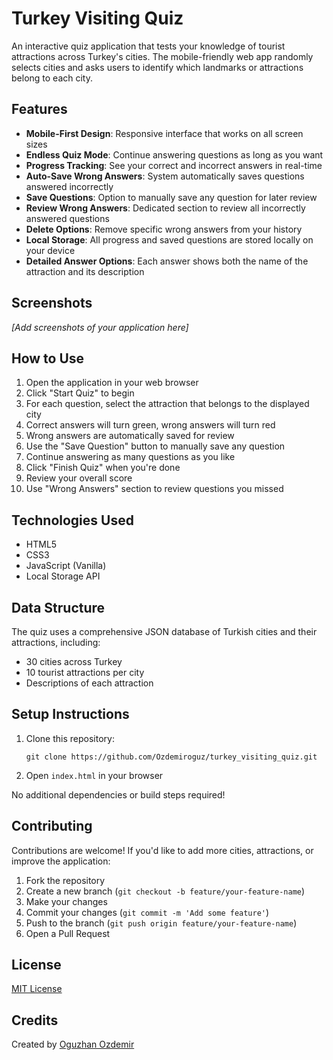 # Turkey Visiting Quiz

An interactive quiz application that tests your knowledge of tourist attractions across Turkey's cities. The mobile-friendly web app randomly selects cities and asks users to identify which landmarks or attractions belong to each city.

## Features

- **Mobile-First Design**: Responsive interface that works on all screen sizes
- **Endless Quiz Mode**: Continue answering questions as long as you want
- **Progress Tracking**: See your correct and incorrect answers in real-time
- **Auto-Save Wrong Answers**: System automatically saves questions answered incorrectly
- **Save Questions**: Option to manually save any question for later review
- **Review Wrong Answers**: Dedicated section to review all incorrectly answered questions
- **Delete Options**: Remove specific wrong answers from your history
- **Local Storage**: All progress and saved questions are stored locally on your device
- **Detailed Answer Options**: Each answer shows both the name of the attraction and its description

## Screenshots

*[Add screenshots of your application here]*

## How to Use

1. Open the application in your web browser
2. Click "Start Quiz" to begin
3. For each question, select the attraction that belongs to the displayed city
4. Correct answers will turn green, wrong answers will turn red
5. Wrong answers are automatically saved for review
6. Use the "Save Question" button to manually save any question
7. Continue answering as many questions as you like
8. Click "Finish Quiz" when you're done
9. Review your overall score
10. Use "Wrong Answers" section to review questions you missed

## Technologies Used

- HTML5
- CSS3
- JavaScript (Vanilla)
- Local Storage API

## Data Structure

The quiz uses a comprehensive JSON database of Turkish cities and their attractions, including:
- 30 cities across Turkey
- 10 tourist attractions per city
- Descriptions of each attraction

## Setup Instructions

1. Clone this repository:
   ```
   git clone https://github.com/Ozdemiroguz/turkey_visiting_quiz.git
   ```
2. Open `index.html` in your browser

No additional dependencies or build steps required!

## Contributing

Contributions are welcome! If you'd like to add more cities, attractions, or improve the application:

1. Fork the repository
2. Create a new branch (`git checkout -b feature/your-feature-name`)
3. Make your changes
4. Commit your changes (`git commit -m 'Add some feature'`)
5. Push to the branch (`git push origin feature/your-feature-name`)
6. Open a Pull Request

## License

[MIT License](LICENSE)

## Credits

Created by [Oguzhan Ozdemir](https://github.com/Ozdemiroguz)
